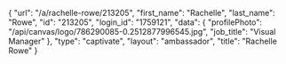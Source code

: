 {
    "url": "\/a\/rachelle-rowe\/213205",
    "first_name": "Rachelle",
    "last_name": "Rowe",
    "id": "213205",
    "login_id": "1759121",
    "data": {
        "profilePhoto": "\/api\/canvas\/logo\/786290085-0.2512877996545.jpg",
        "job_title": "Visual Manager"
    },
    "type": "captivate",
    "layout": "ambassador",
    "title": "Rachelle Rowe"
}